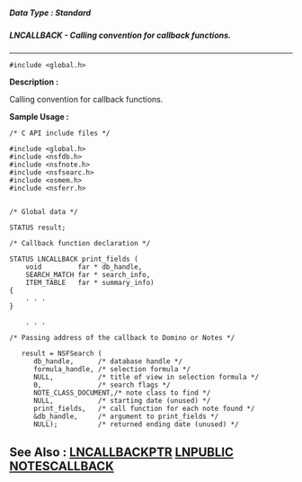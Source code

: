 ##### Data Type : Standard
##### LNCALLBACK - Calling convention for callback functions.
---
```
#include <global.h>
```
**Description :**

Calling convention for callback functions.

**Sample Usage :**
```
/* C API include files */

#include <global.h>
#include <nsfdb.h>
#include <nsfnote.h>
#include <nsfsearc.h>
#include <osmem.h>
#include <nsferr.h>


/* Global data */

STATUS result;

/* Callback function declaration */

STATUS LNCALLBACK print_fields (
    void         far * db_handle,
    SEARCH_MATCH far * search_info,
    ITEM_TABLE   far * summary_info)
{
    . . .
}

    . . .

/* Passing address of the callback to Domino or Notes */

   result = NSFSearch (
      db_handle,      /* database handle */
      formula_handle, /* selection formula */
      NULL,           /* title of view in selection formula */
      0,              /* search flags */
      NOTE_CLASS_DOCUMENT,/* note class to find */
      NULL,           /* starting date (unused) */
      print_fields,   /* call function for each note found */
      &db_handle,     /* argument to print_fields */
      NULL);          /* returned ending date (unused) */
```
**See Also :**
[LNCALLBACKPTR](/domino-c-api-docs/reference/Data/LNCALLBACKPTR)
[LNPUBLIC](/domino-c-api-docs/reference/Symb/LNPUBLIC)
[NOTESCALLBACK](/domino-c-api-docs/reference/Data/NOTESCALLBACK)
---
